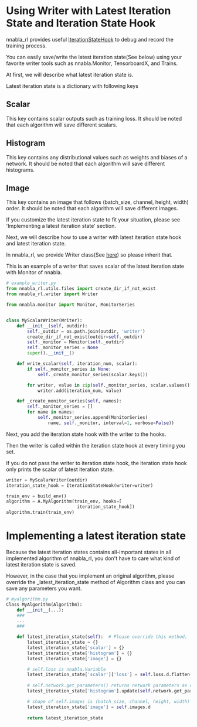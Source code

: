 # Using Writer with Latest Iteration State and Iteration State Hook

nnabla_rl provides useful [IterationStateHook](iteration_state_hook.py) to debug and record the training process.

You can easily save/write the latest iteration state(See below) using your favorite writer tools such as nnabla.Monitor,  TensorboardX, and Trains.

At first, we will describe what latest iteration state is.

Latest iteration state is a dictionary with following keys

## Scalar

This key contains scalar outputs such as training loss. It should be noted that each algorithm will save different scalars. 

## Histogram

This key contains any distributional values such as weights and biases of a network. It should be noted that each algorithm will save different histograms. 

## Image

This key contains an image that follows (batch_size, channel, height, width) order. It should be noted that each algorithm will save different images.

If you customize the latest iteration state to fit your situation, please see 'Implementing a latest iteration state' section.

Next, we will describe how to use a writer with latest iteration state hook and latest iteration state.

In nnabla_rl, we provide Writer class(See [here](../writer.py)) so please inherit that.

This is an example of a writer that saves scalar of the latest iteration state with Monitor of nnabla.

```py
# example_writer.py
from nnabla_rl.utils.files import create_dir_if_not_exist
from nnabla_rl.writer import Writer

from nnabla.monitor import Monitor, MonitorSeries


class MyScalarWriter(Writer):
    def __init__(self, outdir):
        self._outdir = os.path.join(outdir, 'writer')
        create_dir_if_not_exist(outdir=self._outdir)
        self._monitor = Monitor(self._outdir)
        self._monitor_series = None
        super().__init__()

    def write_scalar(self, iteration_num, scalar):
        if self._monitor_series is None:
            self._create_monitor_series(scalar.keys())

        for writer, value in zip(self._monitor_series, scalar.values()):
            writer.add(iteration_num, value)

    def _create_monitor_series(self, names):
        self._monitor_series = []
        for name in names:
            self._monitor_series.append(MonitorSeries(
                name, self._monitor, interval=1, verbose=False))
```

Next, you add the iteration state hook with the writer to the hooks.

Then the writer is called within the iteration state hook at every timing you set.

If you do not pass the writer to iteration state hook, the iteration state hook only prints the scalar of latest iteration state.

```py
writer = MyScalarWriter(outdir)
iteration_state_hook = IterationStateHook(writer=writer)

train_env = build_env()
algorithm = A.MyAlgorithm(train_env, hooks=[
                           iteration_state_hook])
algorithm.train(train_env)
```

# Implementing a latest iteration state

Because the latest iteration states contains all-important states in all implemented algorithm of nnabla_rl, you don't have to care what kind of latest iteration state is saved. 

However, in the case that you implement an original algorithm, please override the _latest_iteration_state method of Algorithm class and you can save any parameters you want.

```py
# myalgorithm.py
Class MyAlgorithm(Algorithm):
    def __init__(...):
    ###
    ...
    ###

    def latest_iteration_state(self):  # Please override this method.
        latest_iteration_state = {}
        latest_iteration_state['scalar'] = {}
        latest_iteration_state['histogram'] = {}
        latest_iteration_state['image'] = {}

        # self.loss is nnabla.Variable
        latest_iteration_state['scalar']['loss'] = self.loss.d.flatten()  
        
        # self.network.get_parameters() returns network parameters as dictionary
        latest_iteration_state['histogram'].update(self.network.get_parameters())

        # shape of self.images is (batch_size, channel, height, width)
        latest_iteration_state['image'] = self.images.d
        
        return latest_iteration_state
```